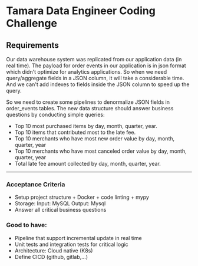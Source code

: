 # Tamara Data Engineer Coding Challenge

## Requirements
Our data warehouse system was replicated from our application data (in real time). The payload for order events in our application is in json format which didn't optimize for analytics applications. So when we need query/aggregate fields in a JSON column, it will take a considerable time. And we can't add indexes to fields inside the JSON column to speed up the query.

So we need to create some pipelines to denormalize JSON fields in order_events tables. The new data structure should answer business questions by conducting simple queries:

- Top 10 most purchased items by day, month, quarter, year.
- Top 10 items that contributed most to the late fee.
- Top 10 merchants who have most new order value by day, month, quarter, year
- Top 10 merchants who have most canceled order value by day, month, quarter, year
- Total late fee amount collected by day, month, quarter, year.

---
### Acceptance Criteria
- Setup project structure + Docker + code linting + mypy
- Storage:
Input: MySQL
Output: Mysql
- Answer all critical business questions

### Good to have:
- Pipeline that support incremental update in real time
- Unit tests and integration tests for critical logic
- Architecture: Cloud native (K8s)
- Define CICD (github, gitlab,...)

